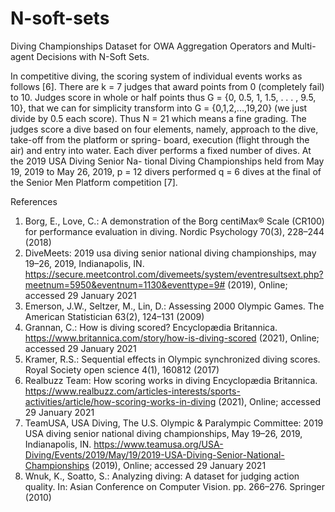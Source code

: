 # N-soft-sets
Diving Championships Dataset for OWA Aggregation Operators and Multi-agent Decisions with N-Soft Sets.

In competitive diving, the scoring system of individual events works as follows [6]. There are k = 7 judges that award points from 0 (completely fail) to 10. Judges score in whole or half points thus G = {0, 0.5, 1, 1.5, . . . , 9.5, 10}, that we can for simplicity transform into G = {0,1,2,...,19,20} (we just divide by 0.5 each score). Thus N = 21 which means a fine grading. The judges score a dive based on four elements, namely, approach to the dive, take-off from the platform or spring- board, execution (flight through the air) and entry into water. Each diver performs a fixed number of dives. At the 2019 USA Diving Senior Na- tional Diving Championships held from May 19, 2019 to May 26, 2019, p = 12 divers performed q = 6 dives at the final of the Senior Men Platform competition [7].



References
1. Borg, E., Love, C.: A demonstration of the Borg centiMax® Scale (CR100) for performance evaluation in diving. Nordic Psychology 70(3), 228–244 (2018)
2. DiveMeets: 2019 usa diving senior national diving championships, may 19–26, 2019, Indianapolis, IN. https://secure.meetcontrol.com/divemeets/system/eventresultsext.php?meetnum=5950&eventnum=1130&eventtype=9# (2019), Online; accessed 29 January 2021
3. Emerson, J.W., Seltzer, M., Lin, D.: Assessing 2000 Olympic Games. The American Statistician 63(2), 124–131 (2009)
4. Grannan, C.: How is diving scored? Encyclopædia Britannica. https://www.britannica.com/story/how-is-diving-scored (2021), Online; accessed 29 January 2021
5. Kramer, R.S.: Sequential effects in Olympic synchronized diving scores. Royal Society open science 4(1), 160812 (2017)
6. Realbuzz Team: How scoring works in diving Encyclopædia Britannica. https://www.realbuzz.com/articles-interests/sports-activities/article/how-scoring-works-in-diving (2021), Online; accessed 29 January 2021
7. TeamUSA, USA Diving, The U.S. Olympic & Paralympic Committee: 2019 USA diving senior national diving championships, May 19–26, 2019, Indianapolis, IN. https://www.teamusa.org/USA-Diving/Events/2019/May/19/2019-USA-Diving-Senior-National-Championships (2019), Online; accessed 29
January 2021
8. Wnuk, K., Soatto, S.: Analyzing diving: A dataset for judging action quality. In: Asian Conference on Computer Vision. pp. 266–276. Springer (2010)
